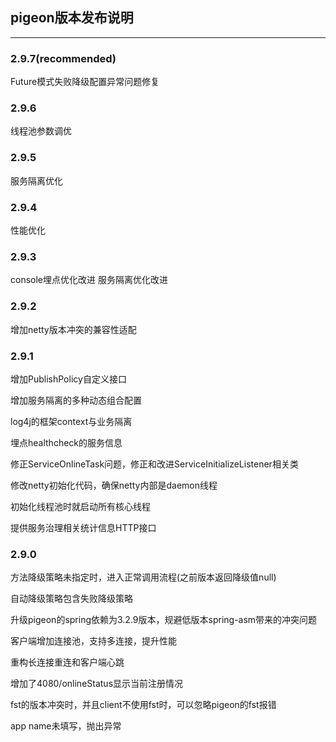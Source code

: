 ## pigeon版本发布说明
------

### 2.9.7(recommended) 
Future模式失败降级配置异常问题修复

### 2.9.6

线程池参数调优

### 2.9.5

服务隔离优化

### 2.9.4

性能优化

### 2.9.3

console埋点优化改进
服务隔离优化改进

### 2.9.2

增加netty版本冲突的兼容性适配

### 2.9.1

增加PublishPolicy自定义接口

增加服务隔离的多种动态组合配置

log4j的框架context与业务隔离

埋点healthcheck的服务信息

修正ServiceOnlineTask问题，修正和改进ServiceInitializeListener相关类

修改netty初始化代码，确保netty内部是daemon线程

初始化线程池时就启动所有核心线程

提供服务治理相关统计信息HTTP接口

### 2.9.0

方法降级策略未指定时，进入正常调用流程(之前版本返回降级值null)

自动降级策略包含失败降级策略

升级pigeon的spring依赖为3.2.9版本，规避低版本spring-asm带来的冲突问题

客户端增加连接池，支持多连接，提升性能

重构长连接重连和客户端心跳

增加了4080/onlineStatus显示当前注册情况

fst的版本冲突时，并且client不使用fst时，可以忽略pigeon的fst报错

app name未填写，抛出异常
